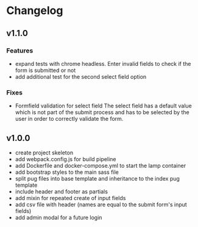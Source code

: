 # Changelog

## v1.1.0

### Features

- expand tests with chrome headless. Enter invalid fields to check if the form
  is submitted or not
- add additional test for the second select field option

### Fixes

- Formfield validation for select field
  The select field has a default value which is not part of the submit process
  and has to be selected by the user in order to correctly validate the form.

## v1.0.0

- create project skeleton
- add webpack.config.js for build pipeline
- add Dockerfile and docker-compose.yml to start the lamp container
- add bootstrap styles to the main sass file
- split pug files into base template and inheritance to the index pug template
- include header and footer as partials
- add mixin for repeated create of input fields
- add csv file with header (names are equal to the submit form's input fields)
- add admin modal for a future login
